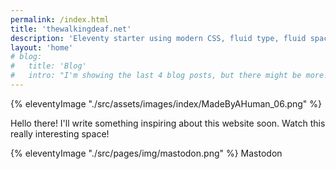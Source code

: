 ```yaml
---
permalink: /index.html
title: 'thewalkingdeaf.net'
description: 'Eleventy starter using modern CSS, fluid type, fluid spacing, flexible layout and progressive enhancement.'
layout: 'home'
# blog:
#   title: 'Blog'
#   intro: "I'm showing the last 4 blog posts, but there might be more!"
---
```


{% eleventyImage "./src/assets/images/index/MadeByAHuman_06.png" %}

Hello there! I'll write something inspiring about this website soon. Watch this really interesting space!

<div>
    {% eleventyImage "./src/pages/img/mastodon.png" %}
    <span>Mastodon</span>
</div>

<!-- {% eleventyImage "./src/pages/img/IMG_0326.jpg" %}  -->